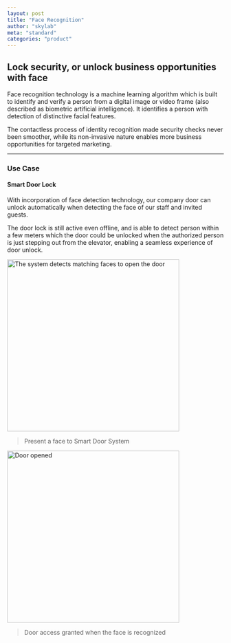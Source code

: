 ```yaml
---
layout: post
title: "Face Recognition"
author: "skylab"
meta: "standard"
categories: "product"
---
```


## Lock security, or unlock business opportunities with face

Face recognition technology is a machine learning algorithm which is built to identify and verify a person from a digital image or video frame (also described as biometric artificial intelligence). It identifies a person with detection of distinctive facial features. 

The contactless process of identity recognition made security checks never been smoother, while its non-invasive nature enables more business opportunities for targeted marketing. 

<hr>

### Use Case

#### Smart Door Lock
With incorporation of face detection technology, our company door can unlock automatically when detecting the face of our staff and invited guests. 

The door lock is still active even offline, and is able to detect person within a few meters which the door could be unlocked when the authorized person is just stepping out from the elevator, enabling a seamless experience of door unlock.

<img src="{{ site.baseurl }}/img/posts/face-opendoor.jpg" alt="The system detects matching faces to open the door" style="width:400px;max-width: 100%">

> Present a face to Smart Door System


<img src="{{ site.baseurl }}/img/posts/face-opendoor2.jpg" alt="Door opened" style="width:400px;max-width: 100%">

> Door access granted when the face is recognized
